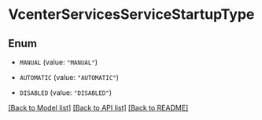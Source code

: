 # VcenterServicesServiceStartupType

## Enum


* `MANUAL` (value: `"MANUAL"`)

* `AUTOMATIC` (value: `"AUTOMATIC"`)

* `DISABLED` (value: `"DISABLED"`)


[[Back to Model list]](../README.md#documentation-for-models) [[Back to API list]](../README.md#documentation-for-api-endpoints) [[Back to README]](../README.md)


